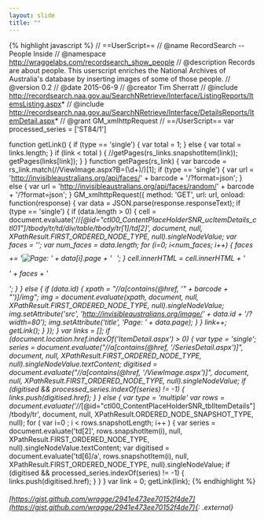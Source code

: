 ```yaml
---
layout: slide
title: ""
---
```


{% highlight javascript %}
// ==UserScript==
// @name           RecordSearch -- People Inside
// @namespace      http://wraggelabs.com/recordsearch_show_people
// @description    Records are about people. This userscript enriches the National Archives of Australia's database by inserting images of some of those people.
// @version        0.2
// @date           2015-06-9
// @creator        Tim Sherratt
// @include        http://recordsearch.naa.gov.au/SearchNRetrieve/Interface/ListingReports/ItemsListing.aspx*
// @include        http://recordsearch.naa.gov.au/SearchNRetrieve/Interface/DetailsReports/ItemDetail.aspx*
// @grant          GM_xmlhttpRequest
// ==/UserScript==
var processed_series = ['ST84/1']

function getLink() {
    if (type == 'single') {
        var total = 1;
    } else {
        var total = links.length;
    }
    if (link < total ) {
        //getPages(rs_links.snapshotItem(link));
        getPages(links[link]);
    }
}
function getPages(rs_link) {
    var barcode = rs_link.match(/\/ViewImage.aspx\?B=(\d+)/)[1];
    if (type == 'single') {
        var url = 'http://invisibleaustralians.org/api/faces/' + barcode + '/?format=json';
    } else {
        var url = 'http://invisibleaustralians.org/api/faces/random/' + barcode + '/?format=json';
    }
    GM_xmlhttpRequest({
        method: 'GET',
        url: url,
        onload: function(response) {
            var data = JSON.parse(response.responseText);
            if (type == 'single') {
                if (data.length > 0) {
                    cell = document.evaluate('//*[@id="ctl00_ContentPlaceHolderSNR_ucItemDetails_ctl01"]/tbody/tr/td/div/table/tbody/tr[1]/td[2]', document, null, XPathResult.FIRST_ORDERED_NODE_TYPE, null).singleNodeValue;
                    var faces = '';
                    var num_faces = data.length;
                    for (i=0; i<num_faces; i++) {
                        faces += '<img style="margin-right:10px;margin-top:10px;" title="Page: ' + data[i].page + '" src="http://invisibleaustralians.org/image/' + data[i].id + '/?width=80">';
                    }
                    cell.innerHTML = cell.innerHTML + '<p style="margin-top: 10px;">' + faces + '</p>';
                }
            } else {
                if (data.id) {
                    xpath = "//a[contains(@href, '" + barcode + "')]/img";
                    img = document.evaluate(xpath, document, null, XPathResult.FIRST_ORDERED_NODE_TYPE, null).singleNodeValue;
                    img.setAttribute('src', 'http://invisibleaustralians.org/image/' + data.id + '/?width=80');
                    img.setAttribute('title', 'Page: ' + data.page);
                }
            }
            link++;
            getLink();
        }
    });
}
var links = [];
if (document.location.href.indexOf('ItemDetail.aspx') > 0) {
    var type = 'single';
    series = document.evaluate("//a[contains(@href, '/SeriesDetail.aspx')]", document, null, XPathResult.FIRST_ORDERED_NODE_TYPE, null).singleNodeValue.textContent;
    digitised = document.evaluate("//a[contains(@href, '/ViewImage.aspx')]", document, null, XPathResult.FIRST_ORDERED_NODE_TYPE, null).singleNodeValue;
    if (digitised && processed_series.indexOf(series) != -1) {
        links.push(digitised.href);
    }
} else {
    var type = 'multiple'
    var rows = document.evaluate('//*[@id="ctl00_ContentPlaceHolderSNR_tblItemDetails"]/tbody/tr', document, null, XPathResult.ORDERED_NODE_SNAPSHOT_TYPE, null);
    for ( var i=0 ; i < rows.snapshotLength; i++ ) {
        var series = document.evaluate('td[2]', rows.snapshotItem(i), null, XPathResult.FIRST_ORDERED_NODE_TYPE, null).singleNodeValue.textContent;
        var digitised = document.evaluate('td[6]/a', rows.snapshotItem(i), null, XPathResult.FIRST_ORDERED_NODE_TYPE, null).singleNodeValue;
        if (digitised && processed_series.indexOf(series) != -1) {
            links.push(digitised.href);
        }
    }
}
var link = 0;
getLink(link);
{% endhighlight %}

###### [https://gist.github.com/wragge/2941e473ee70152f4de7](https://gist.github.com/wragge/2941e473ee70152f4de7){: .external}
